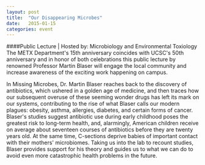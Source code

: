 ```yaml
---
layout: post
title:  "Our Disappearing Microbes"
date:   2015-01-15
categories: event
---
```

####Public Lecture | Hosted by: Microbiology and Environmental Toxiology
The METX Department&#39;s 15th anniversary coincides with UCSC&#39;s 50th anniversary and in honor of both celebrations this public lecture by renowned Professor Martin Blaser will engage the local community and increase awareness of the exciting work happening on campus.

In Missing Microbes, Dr. Martin Blaser reaches back to the discovery of antibiotics, which ushered in a golden age of medicine, and then traces how our subsequent overuse of these seeming wonder drugs has left its mark on our systems, contributing to the rise of what Blaser calls our modern plagues: obesity, asthma, allergies, diabetes, and certain forms of cancer. Blaser's studies suggest antibiotic use during early childhood poses the greatest risk to long-term health, and, alarmingly, American children receive on average about seventeen courses of antibiotics before they are twenty years old. At the same time, C-sections deprive babies of important contact with their mothers' microbiomes. Taking us into the lab to recount studies, Blaser provides support for his theory and guides us to what we can do to avoid even more catastrophic health problems in the future.